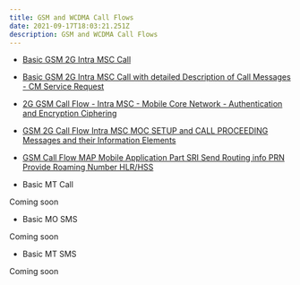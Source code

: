```yaml
---
title: GSM and WCDMA Call Flows
date: 2021-09-17T18:03:21.251Z
description: GSM and WCDMA Call Flows
---
```

* [Basic GSM 2G Intra MSC Call](https://youtu.be/JvvmDIjCPto)
* [Basic GSM 2G Intra MSC Call with detailed Description of Call Messages - CM Service Request](https://youtu.be/P94LwwQtSQc)
* [2G GSM Call Flow - Intra MSC - Mobile Core Network - Authentication and Encryption Ciphering](https://youtu.be/bm_m3EhbonI)
* [GSM 2G Call Flow Intra MSC MOC SETUP and CALL PROCEEDING Messages and their Information Elements](https://youtu.be/47-IjC4k9I4)
* [GSM Call Flow MAP Mobile Application Part SRI Send Routing info PRN Provide Roaming Number HLR/HSS](https://youtu.be/s_AGDytI34k)


* Basic MT Call

Coming soon

* Basic MO SMS

Coming soon

* Basic MT SMS

Coming soon